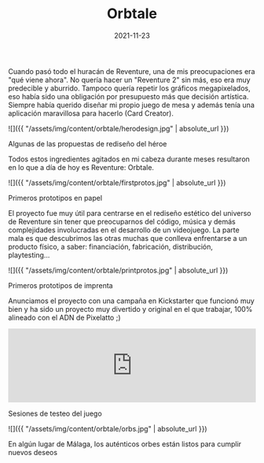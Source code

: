 ﻿---
layout: post
title: Orbtale
date: 2021-11-23
description: El juego de mesa de Reventure
img: assets/img/cover/orbtale.jpg
video: uu5suVnXRic
tags: [Proyectos, Juegos]
action-text: Kickstarter
action-link: https://orbtale.com/
status: published
---

Cuando pasó todo el huracán de Reventure, una de mis preocupaciones era "qué viene ahora". No quería hacer un "Reventure 2" sin más, eso era muy predecible y aburrido. Tampoco quería repetir los gráficos megapixelados, eso había sido una obligación por presupuesto más que decisión artística. Siempre había querido diseñar mi propio juego de mesa y además tenía una aplicación maravillosa para hacerlo (Card Creator).

![]({{ "/assets/img/content/orbtale/herodesign.jpg" | absolute_url }})
<p class="image-caption">Algunas de las propuestas de rediseño del héroe</p>

Todos estos ingredientes agitados en mi cabeza durante meses resultaron en lo que a día de hoy es Reventure: Orbtale.

![]({{ "/assets/img/content/orbtale/firstprotos.jpg" | absolute_url }})
<p class="image-caption">Primeros prototipos en papel</p>

El proyecto fue muy útil para centrarse en el rediseño estético del universo de Reventure sin tener que preocuparnos del código, música y demás complejidades involucradas en el desarrollo de un videojuego. La parte mala es que descubrimos las otras muchas que conlleva enfrentarse a un producto físico, a saber: financiación, fabricación, distribución, playtesting...

![]({{ "/assets/img/content/orbtale/printprotos.jpg" | absolute_url }})
<p class="image-caption">Primeros prototipos de imprenta</p>

Anunciamos el proyecto con una campaña en Kickstarter que funcionó muy bien y ha sido un proyecto muy divertido y original en el que trabajar, 100% alineado con el ADN de Pixelatto ;)

<div class="video-container">
  <iframe style="width: 100%;" src="https://www.youtube.com/embed/0YQFNjRo2nw?rel=0" frameborder="0" gesture="media" allow="encrypted-media" allowfullscreen></iframe>
</div>
<p class="image-caption">Sesiones de testeo del juego</p>

![]({{ "/assets/img/content/orbtale/orbs.jpg" | absolute_url }})
<p class="image-caption">En algún lugar de Málaga, los auténticos orbes están listos para cumplir nuevos deseos</p>

<!-- Sample image embed
![]({{ "/assets/img/content/cardcreatorproto.png" | absolute_url }})
<p class="image-caption">Image caption</p>
-->

<!-- Sample blockquote
<blockquote>
Del juego de cartas me olvidé poco después de empezar la aplicación.
</blockquote>
-->

<!-- Sample responsive video embed
<div class="video-container">
  <iframe style="width: 100%;" src="https://www.youtube.com/embed/liMw3yfeTdo?rel=0" frameborder="0" gesture="media" allow="encrypted-media" allowfullscreen></iframe>
</div>
<p class="image-caption">¡Trailer 2.0, con mucho swing!</p>
-->